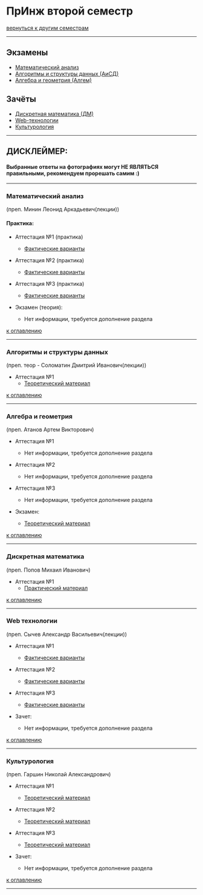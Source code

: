 # ПрИнж второй семестр
[вернуться к другим семестрам](preng.md)
***
## Экзамены
+ [Математический анализ](#Математический-анализ)
+ [Алгоритмы и структуры данных (АиСД)](#Алгоритмы-и-структуры-данных)
+ [Алгебра и геометрия (Алгем)](#Алгебра-и-геометрия)

## Зачёты
+ [Дискретная математика (ДМ)](#Дискретная-математика)
+ [Web-технологии](#Web-технологии)
+ [Культурология](#Культурология)
***

## ДИСКЛЕЙМЕР:
#### Выбранные ответы на фотографиях могут НЕ ЯВЛЯТЬСЯ правильными, рекомендуем прорешать самим :)
***


### Математический анализ
(преп. Минин Леонид Аркадьевич(лекции))
#### Практика:
+ Аттестация №1 (практика)
  + [Фактические варианты](../subjects/2-sem/mathan/mathan-preng-ib/mathan-pr-att-1-fact.md)


+ Аттестация №2 (практика)
  + [Фактические варианты](../subjects/2-sem/mathan/mathan-preng-ib/mathan-pr-att-2-fact.md)


+ Аттестация №3 (практика)
  + [Фактические варианты](../subjects/2-sem/mathan/mathan-preng-ib/mathan-pr-att-3-fact.md)


+ Экзамен (теория):
  + Нет информации, требуется дополнение раздела

[к оглавлению](#Экзамены)
***


### Алгоритмы и структуры данных
(преп. теор - Соломатин Дмитрий Иванович(лекции))
+ Аттестация №1
  + [Теоретический материал](../subjects/2-sem/aisd/aisd-att-1-fact.md)

[к оглавлению](#Экзамены)
***


### Алгебра и геометрия
(преп. Атанов Артем Викторович)
+ Аттестация №1
  + Нет информации, требуется дополнение раздела


+ Аттестация №2
  + Нет информации, требуется дополнение раздела


+ Аттестация №3
  + Нет информации, требуется дополнение раздела


+ Экзамен:
  + [Теоретический материал](../subjects/2-sem/algem/algem-exam-fact.md)

[к оглавлению](#Экзамены)
***


### Дискретная математика
(преп. Попов Михаил Иванович)
+ Аттестация №1
  + [Практический материал](../subjects/2-sem/dm/preng-isit/dm-pr-att-1-fact.md)

[к оглавлению](#Экзамены)
***


### Web технологии
(преп. Сычев Александр Васильевич(лекции))
+ Аттестация №1
  + [Фактические варианты](../subjects/1-sem/web/web-att-1-fact.md)


+ Аттестация №2
  + [Фактические варианты](../subjects/1-sem/web/web-att-2-fact.md)


+ Аттестация №3
  + [Фактические варианты](../subjects/1-sem/web/web-att-3-fact.md)


+ Зачет:
  + Нет информации, требуется дополнение раздела

[к оглавлению](#Экзамены)
***


### Культурология
(преп. Гаршин Николай Александрович)
+ Аттестация №1
  + [Теоретический материал](../subjects/2-sem/cult/cult-att-1-fact.md)


+ Аттестация №2
  + [Теоретический материал](../subjects/2-sem/cult/cult-att-2-fact.md)


+ Аттестация №3
  + [Теоретический материал](../subjects/2-sem/cult/cult-att-3-fact.md)


+ Зачет:
  + Нет информации, требуется дополнение раздела

[к оглавлению](#Экзамены)
***